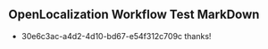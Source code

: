 ## OpenLocalization Workflow Test MarkDown
* 30e6c3ac-a4d2-4d10-bd67-e54f312c709c thanks!

<!--HONumber=Jul16_HO3-->


